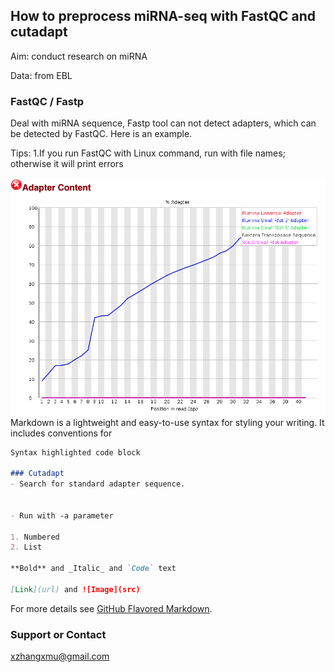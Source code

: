 ## How to preprocess miRNA-seq with FastQC and cutadapt

Aim: conduct research on miRNA 

Data: from EBL 

### FastQC / Fastp
Deal with miRNA sequence, Fastp tool can not detect adapters, which can be detected by FastQC. Here is an example.

Tips:
1.If you run FastQC with Linux command, run with file names; otherwise it will print errors

![Image](/1.png)
Markdown is a lightweight and easy-to-use syntax for styling your writing. It includes conventions for

```markdown
Syntax highlighted code block

### Cutadapt
- Search for standard adapter sequence.


- Run with -a parameter

1. Numbered
2. List

**Bold** and _Italic_ and `Code` text

[Link](url) and ![Image](src)
```

For more details see [GitHub Flavored Markdown](https://guides.github.com/features/mastering-markdown/).



### Support or Contact

xzhangxmu@gmail.com
